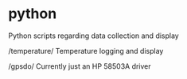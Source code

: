 # python
Python scripts regarding data collection and display

/temperature/
Temperature logging and display

/gpsdo/
Currently just an HP 58503A driver
